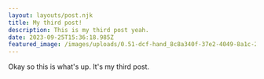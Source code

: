 ```yaml
---
layout: layouts/post.njk
title: My third post!
description: This is my third post yeah.
date: 2023-09-25T15:36:18.985Z
featured_image: /images/uploads/0.51-dcf-hand_8c8a340f-37e2-4049-8a1c-24641f0d6400_2000x.jpg
---
```

Okay so this is what's up. It's my third post.